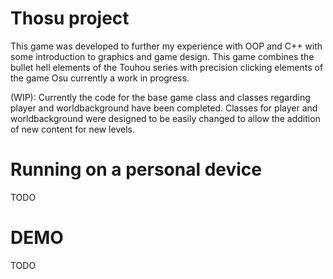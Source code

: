 # Thosu project
This game was developed to further my experience with OOP and C++ with some introduction to graphics and game design. This game combines the bullet hell elements of the Touhou series with precision clicking
elements of the game Osu currently a work in progress.

(WIP):
Currently the code for the base game class and classes regarding player and worldbackground have been completed. Classes for player and worldbackground were designed to be easily changed
to allow the addition of new content for new levels.

# Running on a personal device
TODO

# DEMO
TODO
